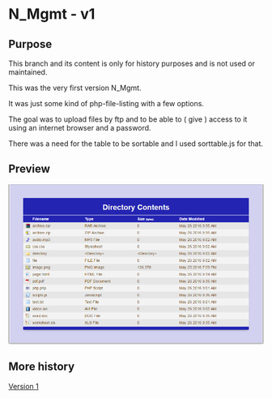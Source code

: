 # N_Mgmt - v1

## Purpose

This branch and its content is only for history purposes and is not used or maintained.

This was the very first version N_Mgmt.

It was just some kind of php-file-listing with a few options.

The goal was to upload files by ftp and to be able to ( give ) access to it using an internet browser and a password.

There was a need for the table to be sortable and I used sorttable.js for that.

## Preview
![alt tag](https://raw.githubusercontent.com/NTakit/N_Mgmt/_old_v1/preview.png)

## More history
[Version 1](https://github.com/NTakit/N_Mgmt/blob/_old_v1/README.md)
